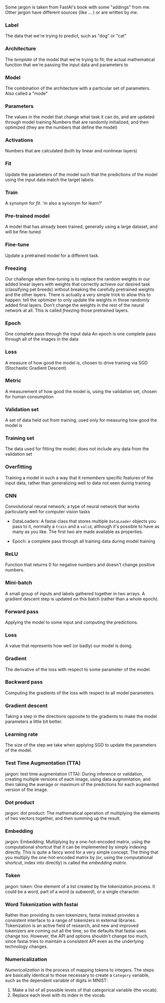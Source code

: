 Some jargon is taken from FastAI's book with some "addings" from me. Other jargon have different sources (like ... ) or are written by me.   



### Label 
The data that we're trying to predict, such as "dog" or "cat"




### Architecture
The _template_ of the model that we're trying to fit; the actual mathematical function that we're passing the input data and parameters to





### Model
The combination of the architecture with a particular set of parameters. Also called a "mode"



### Parameters
The values in the model that change what task it can do, and are updated through model training
Numbers that are randomly initialized, and then optimized (they are the numbers that define the model)

### Activations
Numbers that are calculated (both by linear and nonlinear layers)


### Fit 
Update the parameters of the model such that the predictions of the model using the input data match the target labels.




### Train 
A synonym for _fit_. 'm also a synonym for learn?'



### Pre-trained model 
A model that has already been trained, generally using a large dataset, and will be fine-tuned



### Fine-tune 
Update a pretrained model for a different task. 

### Freezing
Our challenge when fine-tuning is to replace the random weights in our added linear layers with weights that correctly achieve our desired task (classifying pet breeds) without breaking the carefully pretrained weights and the other layers. There is actually a very simple trick to allow this to happen: tell the optimizer to only update the weights in those randomly added final layers. Don't change the weights in the rest of the neural network at all. This is called *freezing* those pretrained layers.


### Epoch 
One complete pass through the input data
An epoch is one complete pass through all of the images in the data

### Loss 
A measure of how good the model is, chosen to drive training via SGD (Stochastic Gradient Descent)

### Metric 
A measurement of how good the model is, using the validation set, chosen for human consumption


### Validation set 
A set of data held out from training, used only for measuring how good the model is

### Training set
The data used for fitting the model; does not include any data from the validation set

### Overfitting 
Training a model in such a way that it _remembers_ specific features of the input data, rather than generalizing well to data not seen during training

### CNN 
Convolutional neural network; a type of neural network that works particularly well for computer vision tasks


- DataLoaders: A fastai class that stores multiple `DataLoader` objects you pass to it, normally a `train` and a `valid`, although it's possible to have as many as you like. The first two are made available as properties.


- Epoch: a complete pass through all training data during model training


### ReLU 
Function that returns 0 for negative numbers and doesn't change positive numbers.

### Mini-batch 
A small group of inputs and labels gathered together in two arrays. A gradient descent step is updated on this batch (rather than a whole epoch).

### Forward pass 
Applying the model to some input and computing the predictions.

### Loss 
A value that represents how well (or badly) our model is doing.

### Gradient 
The derivative of the loss with respect to some parameter of the model.

### Backward pass 
Computing the gradients of the loss with respect to all model parameters.

### Gradient descent 
Taking a step in the directions opposite to the gradients to make the model parameters a little bit better.

### Learning rate 
The size of the step we take when applying SGD to update the parameters of the model.


### Test Time Augmentation (TTA)
jargon: test time augmentation (TTA): During inference or validation, creating multiple versions of each image, using data augmentation, and then taking the average or maximum of the predictions for each augmented version of the image.


### Dot product
jargon: dot product: The mathematical operation of multiplying the elements of two vectors together, and then summing up the result.


### Embedding 
jargon: Embedding: Multiplying by a one-hot-encoded matrix, using the computational shortcut that it can be implemented by simply indexing directly. This is quite a fancy word for a very simple concept. The thing that you multiply the one-hot-encoded matrix by (or, using the computational shortcut, index into directly) is called the _embedding matrix_.


### Token
jargon: token: One element of a list created by the tokenization process. It could be a word, part of a word (a _subword_), or a single character.

### Word Tokenization with fastai

Rather than providing its own tokenizers, fastai instead provides a consistent interface to a range of tokenizers in external libraries. Tokenization is an active field of research, and new and improved tokenizers are coming out all the time, so the defaults that fastai uses change too. However, the API and options shouldn't change too much, since fastai tries to maintain a consistent API even as the underlying technology changes.

### Numericalization
_Numericalization_ is the process of mapping tokens to integers. The steps are basically identical to those necessary to create a `Category` variable, such as the dependent variable of digits in MNIST:

1.  Make a list of all possible levels of that categorical variable (the vocab).
2.  Replace each level with its index in the vocab.